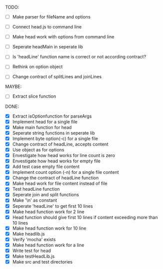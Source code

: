 TODO:

- [ ] Make parser for fileName and options 

- [ ] Connect head.js to command line
- [ ] Make head work with options from command line

- [ ] Seperate headMain in seperate lib

- [ ] Is 'headLine' function name is correct or not according contract? 
- [ ] Rethink on option object 
- [ ] Change contract of splitLines and joinLines

MAYBE:

- [ ] Extract slice function

DONE:

- [x] Extract isOptionfunction for parseArgs
- [x] Implement head for a single file
- [x] Make main function for head
- [x] Seperate string functions in seperate lib
- [x] Implement byte option(-c) for a single file 
- [x] Change contract of headLine, accepts content
- [x] Use object as for options 
- [x] Envestigate how head works for line count is zero
- [x] Envestigate how head works for empty file
- [x] Add test case empty file content
- [x] Implement count option (-n) for a single file content
- [x] Change the contract of headLine function
- [x] Make head work for file content instead of file 
- [x] Test headLine function
- [x] Seperate join and split functions
- [x] Make '\n' as constant
- [x] Seperate 'headLine' to get first 10 lines 
- [x] Make head function work for 2 line
- [x] Head function should give first 10 lines if content exceeding more than 10 lines
- [x] Make head function work for 10 line
- [x] Make headlib.js
- [x] Verify 'mocha' exists
- [x] Make head function work for a line 
- [x] Write test for head
- [x] Make testHeadLib.js
- [x] Make src and test directories